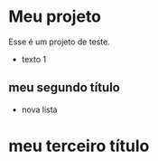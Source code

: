 # Meu projeto

Esse é um projeto de teste. 
- texto 1 
## meu segundo título

- nova lista
# meu terceiro título